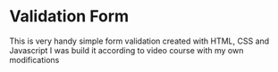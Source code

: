 # Validation Form
This is very handy simple form validation created with HTML, CSS and Javascript
I was build it according to video course with my own modifications